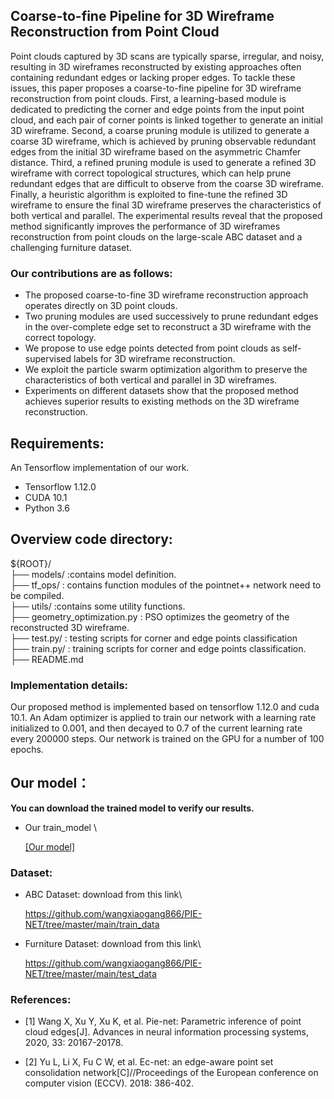 ## Coarse-to-fine Pipeline for 3D Wireframe Reconstruction from Point Cloud

Point clouds captured by 3D scans are typically sparse, irregular, and noisy, resulting in 3D wireframes reconstructed by existing approaches often containing redundant edges or lacking proper edges. To tackle these issues, this paper proposes a coarse-to-fine pipeline for 3D wireframe reconstruction from point clouds. First, a learning-based module is dedicated to predicting the corner and edge points from the input point cloud, and each pair of corner points is linked together to generate an initial 3D wireframe. Second, a coarse pruning module is utilized to generate a coarse 3D wireframe, which is achieved by pruning observable redundant edges from the initial 3D wireframe based on the asymmetric Chamfer distance. Third, a refined pruning module is used to generate a refined 3D wireframe with correct topological structures, which can help prune redundant edges that are difficult to observe from the coarse 3D wireframe. Finally, a heuristic algorithm is exploited to fine-tune the refined 3D wireframe to ensure the final 3D wireframe preserves the characteristics of both vertical and parallel. The experimental results reveal that the proposed method significantly improves the performance of 3D wireframes reconstruction from point clouds on the large-scale ABC dataset and a challenging furniture dataset.  

### Our contributions are as follows:

- The proposed coarse-to-fine 3D wireframe reconstruction approach operates directly on 3D point clouds.
- Two pruning modules are used successively to prune redundant edges in the over-complete edge set to reconstruct a 3D wireframe with the correct topology.
- We propose to use edge points detected from point clouds as self-supervised labels for 3D wireframe reconstruction.
- We exploit the particle swarm optimization algorithm to preserve the characteristics of both vertical and parallel in 3D wireframes.
- Experiments on different datasets show that the proposed method achieves superior results to existing methods on the 3D wireframe reconstruction.

## Requirements:

An Tensorflow implementation of our work.

- Tensorflow 1.12.0
- CUDA 10.1
- Python 3.6

## Overview code directory:

${ROOT}/ \
 ├── models/ :contains model definition.\
 ├── tf_ops/ : contains function modules of the pointnet++ network need to be compiled. \
 ├── utils/ :contains some utility functions. \
 ├── geometry_optimization.py : PSO optimizes the geometry of the reconstructed 3D wireframe. \
 ├── test.py/ : testing scripts for corner and edge points classification\
 ├── train.py/ : training scripts for corner and edge points classification. \
 ├── README.md

### Implementation details:

Our proposed method is implemented based on tensorflow 1.12.0 and cuda 10.1. An Adam optimizer is applied to train our network with a learning rate initialized to 0.001, and then decayed to 0.7 of the current learning rate every 200000 steps. Our network is trained on the GPU for a number of 100 epochs.

## Our model：

**You can download the trained model to verify our results.**

- Our train_model \

  [[Our model]](https://drive.google.com/file/d/1oOXIdftdP97oCRoUj4l_wWXgJTSpwa2d/view?usp=sharing)

### Dataset:

- ABC Dataset: download from this link\

  https://github.com/wangxiaogang866/PIE-NET/tree/master/main/train_data

- Furniture Dataset:  download from this link\

  https://github.com/wangxiaogang866/PIE-NET/tree/master/main/test_data

### References:

- [1] Wang X, Xu Y, Xu K, et al. Pie-net: Parametric inference of point cloud edges[J]. Advances in neural information processing systems, 2020, 33: 20167-20178.

- [2] Yu L, Li X, Fu C W, et al. Ec-net: an edge-aware point set consolidation network[C]//Proceedings of the European conference on computer vision (ECCV). 2018: 386-402.
